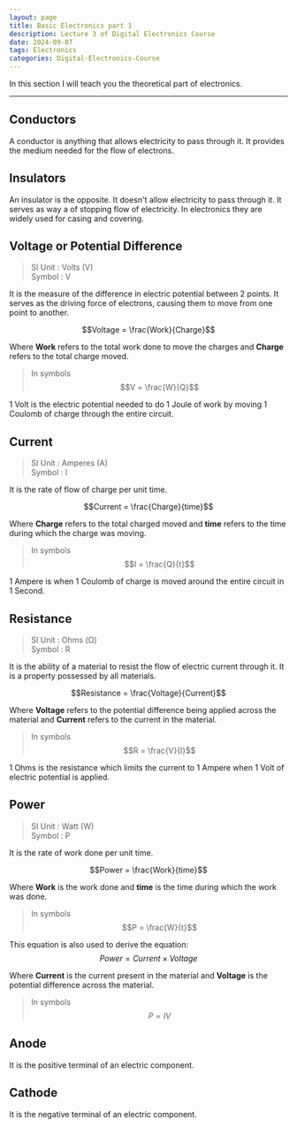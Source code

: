 ```yaml
---
layout: page
title: Basic Electronics part 1
description: Lecture 3 of Digital Electronics Course
date: 2024-09-07
tags: Electronics
categories: Digital-Electronics-Course
---
```


In this section I will teach you the theoretical part of electronics.

---

## Conductors

A conductor is anything that allows electricity to pass through it. It provides the medium needed for the flow of electrons.

## Insulators

An insulator is the opposite. It doesn't allow electricity to pass through it. It serves as way a of stopping flow of electricity. In electronics they are widely used for casing and covering.

## Voltage or Potential Difference

> SI Unit : Volts (V) <br> Symbol : V

It is the measure of the difference in electric potential between 2 points. It serves as the driving force of electrons, causing them to move from one point to another.

$$Voltage = \frac{Work}{Charge}$$

Where **Work** refers to the total work done to move the charges and **Charge** refers to the total charge moved.

> In symbols
> $$V = \frac{W}{Q}$$

1 Volt is the electric potential needed to do 1 Joule of work by moving 1 Coulomb of charge through the entire circuit.

## Current

> SI Unit : Amperes (A) <br> Symbol : I

It is the rate of flow of charge per unit time.

$$Current = \frac{Charge}{time}$$

Where **Charge** refers to the total charged moved and **time** refers to the time during which the charge was moving.

> In symbols
> $$I = \frac{Q}{t}$$

1 Ampere is when 1 Coulomb of charge is moved around the entire circuit in 1 Second.

## Resistance

> SI Unit : Ohms (Ω) <br> Symbol : R

It is the ability of a material to resist the flow of electric current through it. It is a property possessed by all materials.

$$Resistance = \frac{Voltage}{Current}$$

Where **Voltage** refers to the potential difference being applied across the material and **Current** refers to the current in the material.

> In symbols
> $$R = \frac{V}{I}$$

1 Ohms is the resistance which limits the current to 1 Ampere when 1 Volt of electric potential is applied.

## Power

> SI Unit : Watt (W) <br> Symbol : P

It is the rate of work done per unit time.

$$Power = \frac{Work}{time}$$

Where **Work** is the work done and **time** is the time during which the work was done.

> In symbols
> $$P = \frac{W}{t}$$

This equation is also used to derive the equation:
$$Power = Current \times Voltage$$

Where **Current** is the current present in the material and **Voltage** is the potential difference across the material.

> In symbols
> $$P = IV$$

## Anode

It is the positive terminal of an electric component.

## Cathode

It is the negative terminal of an electric component.
